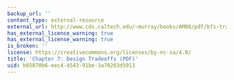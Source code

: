 ```yaml
---
backup_url: ''
content_type: external-resource
external_url: http://www.cds.caltech.edu/~murray/books/AM08/pdf/bfs-tradeoffs_14Sep14.pdf
has_external_licence_warning: true
has_external_license_warning: true
is_broken: ''
license: https://creativecommons.org/licenses/by-nc-sa/4.0/
title: 'Chapter 7: Design Tradeoffs (PDF)'
uid: b65870b6-eec4-4543-91be-3a70263d5913
---
```

